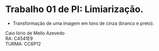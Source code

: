 # Trabalho 01 de PI: Limiarização.

* Transformação de uma imagem em tons de cinza (branco e preto).

Caio Iório de Mello Azevedo \
RA: C4541E9 \
TURMA: CC6P12
